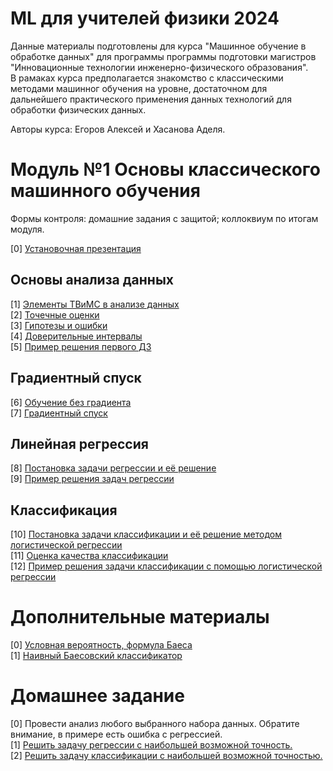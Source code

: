 # ML для учителей физики 2024

Данные материалы подготовлены для курса "Машинное обучение в обработке данных" для программы программы подготовки магистров "Инновационные технологии инженерно-физического образования". \
В рамаках курса предполагается знакомство с классическими методами машинног обучения на уровне, достаточном для дальнейшего практического применения данных технологий для обработки физических данных.

Авторы курса: Егоров Алексей и Хасанова Аделя.

# Модуль №1 Основы классического машинного обучения

Формы контроля: домашние задания с защитой; коллоквиум по итогам модуля.

[0] [Установочная презентация](https://github.com/ShadarRim/PhysTeachers_2_2024/blob/main/00_%D0%92%D0%B2%D0%B5%D0%B4%D0%B5%D0%BD%D0%B8%D0%B5%20%D0%B2%20ML_T.pptx) 

## Основы анализа данных
[1] [Элементы ТВиМС в анализе данных](https://github.com/ShadarRim/PhysTeachers_2_2024/blob/main/01_%D0%97%D0%BD%D0%B0%D0%BA%D0%BE%D0%BC%D1%81%D1%82%D0%B2%D0%BE%20%D1%81%20%D1%8D%D0%BB%D0%B5%D0%BC%D0%B5%D0%BD%D1%82%D0%B0%D0%BC%D0%B8%20%D0%A2%D0%92%D0%B8%D0%9C%D0%A1.ipynb) \
[2] [Точечные оценки](https://github.com/ShadarRim/PhysTeachers_2_2024/blob/main/02_%D0%A2%D0%BE%D1%87%D0%B5%D1%87%D0%BD%D1%8B%D0%B5%20%D0%BE%D1%86%D0%B5%D0%BD%D0%BA%D0%B8%20%D0%A2%D0%92%D0%B8%D0%9C%D0%A1.ipynb) \
[3] [Гипотезы и ошибки](https://github.com/ShadarRim/PhysTeachers_2_2024/blob/main/03_%D0%93%D0%B8%D0%BF%D0%BE%D1%82%D0%B5%D0%B7%D1%8B%20%D0%B8%20%D0%BE%D1%88%D0%B8%D0%B1%D0%BA%D0%B8.ipynb) \
[4] [Доверительные интервалы](https://github.com/ShadarRim/PhysTeachers_2_2024/blob/main/04_%D0%94%D0%BE%D0%B2%D0%B5%D1%80%D0%B8%D1%82%D0%B5%D0%BB%D1%8C%D0%BD%D1%8B%D0%B9%20%D0%B8%D0%BD%D1%82%D0%B5%D1%80%D0%B2%D0%B0%D0%BB.ipynb) \
[5] [Пример решения первого ДЗ](https://github.com/ShadarRim/PhysTeachers_2_2024/blob/main/05_%D0%9F%D1%80%D0%B8%D0%BC%D0%B5%D1%80%20%D1%80%D0%B5%D1%88%D0%B5%D0%BD%D0%B8%D1%8F%20%D0%BF%D0%B5%D1%80%D0%B2%D0%BE%D0%B3%D0%BE%20%D0%BE%D0%B1%D1%8F%D0%B7%D0%B0%D1%82%D0%B5%D0%BB%D1%8C%D0%BD%D0%BE%D0%B3%D0%BE%20%D0%B4%D0%B7.ipynb)

## Градиентный спуск

[6] [Обучение без градиента](https://github.com/ShadarRim/PhysTeachers_2_2024/blob/main/06_%D0%9E%D0%B1%D1%83%D1%87%D0%B5%D0%BD%D0%B8%D0%B5_%D0%B1%D0%B5%D0%B7_%D0%B3%D1%80%D0%B0%D0%B4%D0%B8%D0%B5%D0%BD%D1%82%D0%B0.ipynb) \
[7] [Градиентный спуск](https://github.com/ShadarRim/PhysTeachers_2_2024/blob/main/07_%D0%93%D1%80%D0%B0%D0%B4%D0%B8%D0%B5%D0%BD%D1%82%D0%BD%D1%8B%D0%B9%20%D1%81%D0%BF%D1%83%D1%81%D0%BA.ipynb) 

## Линейная регрессия

[8] [Постановка задачи регрессии и её решение](https://github.com/ShadarRim/PhysTeachers_2_2024/blob/main/08_%D0%9B%D0%B8%D0%BD%D0%B5%D0%B9%D0%BD%D1%8B%D0%B5_%D0%BC%D0%B5%D1%82%D0%BE%D0%B4%D1%8B_%D1%80%D0%B5%D0%B3%D1%80%D0%B5%D1%81%D1%81%D0%B8%D0%B8_%D0%9B%D0%B8%D0%BD%D0%B5%D0%B9%D0%BD%D0%B0%D1%8F_%D1%80%D0%B5%D0%B3%D1%80%D0%B5%D1%81%D1%81%D0%B8%D1%8F_1.ipynb) \
[9] [Пример решения задач регрессии](https://github.com/ShadarRim/PhysTeachers_2_2024/blob/main/09_%D0%9B%D0%B8%D0%BD%D0%B5%D0%B9%D0%BD%D1%8B%D0%B5_%D0%BC%D0%B5%D1%82%D0%BE%D0%B4%D1%8B_%D1%80%D0%B5%D0%B3%D1%80%D0%B5%D1%81%D1%81%D0%B8%D0%B8_%D0%9B%D0%B8%D0%BD%D0%B5%D0%B9%D0%BD%D0%B0%D1%8F_%D1%80%D0%B5%D0%B3%D1%80%D0%B5%D1%81%D1%81%D0%B8%D1%8F_2.ipynb)

## Классификация

[10] [Постановка задачи классификации и её решение методом логистической регрессии](https://github.com/ShadarRim/PhysTeachers_2_2024/blob/main/10_%D0%9B%D0%BE%D0%B3%D0%B8%D1%81%D1%82%D0%B8%D1%87%D0%B5%D1%81%D0%BA%D0%B0%D1%8F_%D1%80%D0%B5%D0%B3%D1%80%D0%B5%D1%81%D1%81%D0%B8%D1%8F.ipynb) \
[11] [Оценка качества классификации](https://github.com/ShadarRim/PhysTeachers_2_2024/blob/main/11_%D0%9E%D1%86%D0%B5%D0%BD%D0%BA%D0%B0_%D0%BA%D0%B0%D1%87%D0%B5%D1%81%D1%82%D0%B2%D0%B0_%D0%BA%D0%BB%D0%B0%D1%81%D1%81%D0%B8%D1%84%D0%B8%D0%BA%D0%B0%D1%86%D0%B8%D0%B8.ipynb) \
[12] [Пример решения задачи классификации с помощью логистической регрессии](https://github.com/ShadarRim/PhysTeachers_2_2024/blob/main/12_%D0%91%D0%B0%D0%B7%D0%BE%D0%B2%D0%BE%D0%B5_%D1%80%D0%B5%D1%88%D0%B5%D0%BD%D0%B8%D0%B5_%D0%B4%D0%BB%D1%8F_%D0%B7%D0%B0%D0%B4%D0%B0%D1%87%D0%B8_%D0%BA%D0%BB%D0%B0%D1%81%D1%81%D0%B8%D1%84%D0%B8%D0%BA%D0%B0%D1%86%D0%B8%D0%B8.ipynb)

# Дополнительные материалы

[0] [Условная вероятность, формула Баеса](https://github.com/ShadarRim/PhysTeachers_2_2024/blob/main/a00_%D0%A3%D1%81%D0%BB%D0%BE%D0%B2%D0%BD%D0%B0%D1%8F%20%D0%B2%D0%B5%D1%80%D0%BE%D1%8F%D1%82%D0%BD%D0%BE%D1%81%D1%82%D1%8C.ipynb) \
[1] [Наивный Баесовский классификатор](https://github.com/ShadarRim/PhysTeachers_2_2024/blob/main/a01_%D0%9D%D0%B0%D0%B8%D0%B2%D0%BD%D1%8B%D0%B9_%D0%B1%D0%B0%D0%B5%D1%81.ipynb)

# Домашнее задание

[0] Провести анализ любого выбранного набора данных. Обратите внимание, в примере есть ошибка с регрессией. \
[1] [Решить задачу регрессии с наибольшей возможной точность.](https://www.kaggle.com/competitions/laptop-price-prediction-misis) \
[2] [Решить задачу классификации с наибольшей возможной точностью.](https://www.kaggle.com/competitions/hotel-booking-demand-3)